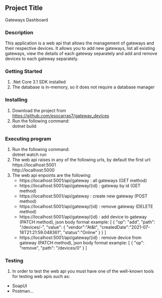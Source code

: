 ## Project Title

Gateways Dashboard

### Description

This application is a web api that allows the management of gateways and their respective devices. It allows you to add new gateways, list all existing gateways, view the details of each gateway separately and add and remove devices to each gateway separately.

### Getting Started

1. .Net Core 3.1 SDK installed
2. The database is in-memory, so it does not require a database manager

### Installing

1. Download the project from https://github.com/esocarras7/gateway_devices
2. Run the following command:  
   dotnet build

### Executing program

1. Run the following command:  
   dotnet watch run
2. The web api raises in any of the following urls, by default the first url:  
   https://localhost:5001  
   http://localhost:5000
3. The web api enpoints are the following:
   - https://localhost:5001/api/gateway : all gateways (GET method)
   - https://localhost:5001/api/gateway/{id} : gateway by id (GET method)
   - https://localhost:5001/api/gateway : create new gateway (POST method)
   - https://localhost:5001/api/gateway/{id} : remove gateway (DELETE method)
   - https://localhost:5001/api/gateway/{id} : add device to gateway (PATCH method), json body format example:
     [
     {
     "op": "add",
     "path": "/devices/-",
     "value": {
     "vendor":"At&t",
     "createdDate":"2021-07-18T21:21:59.048361",
     "status":"Online"
     }
     }
     ]
   - https://localhost:5001/api/gateway/{id} : remove device from gateway (PATCH method), json body format example:
     [
     {
     "op": "remove",
     "path": "/devices/0"
     }
     ]

### Testing

1. In order to test the web api you must have one of the well-known tools for testing web apis such as:

- SoapUI
- Postman...
